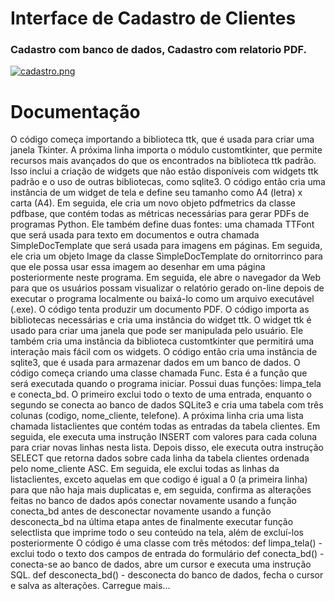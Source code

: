 # Interface de Cadastro de Clientes

### Cadastro com banco de dados, Cadastro com relatorio PDF.

[![cadastro.png](https://i.postimg.cc/4NvLXChC/cadastro.png)](https://postimg.cc/kB4Fypcw)


# Documentação

 O código começa importando a biblioteca ttk, que é usada para criar uma janela Tkinter.
 A próxima linha importa o módulo customtkinter, que permite recursos mais avançados do que os encontrados na biblioteca ttk padrão.
 Isso inclui a criação de widgets que não estão disponíveis com widgets ttk padrão e o uso de outras bibliotecas, como sqlite3.
 O código então cria uma instância de um widget de tela e define seu tamanho como A4 (letra) x carta (A4).
 Em seguida, ele cria um novo objeto pdfmetrics da classe pdfbase, que contém todas as métricas necessárias para gerar PDFs de programas Python.
 Ele também define duas fontes: uma chamada TTFont que será usada para texto em documentos e outra chamada SimpleDocTemplate que será usada para imagens em páginas.
 Em seguida, ele cria um objeto Image da classe SimpleDocTemplate do ornitorrinco para que ele possa usar essa imagem ao desenhar em uma página posteriormente neste programa.
 Em seguida, ele abre o navegador da Web para que os usuários possam visualizar o relatório gerado on-line depois de executar o programa localmente ou baixá-lo como um arquivo executável (.exe).
 O código tenta produzir um documento PDF.
 O código importa as bibliotecas necessárias e cria uma instância do widget ttk.
 O widget ttk é usado para criar uma janela que pode ser manipulada pelo usuário.
 Ele também cria uma instância da biblioteca customtkinter que permitirá uma interação mais fácil com os widgets.
 O código então cria uma instância de sqlite3, que é usada para armazenar dados em um banco de dados.
 O código começa criando uma classe chamada Func.
 Esta é a função que será executada quando o programa iniciar.
 Possui duas funções: limpa_tela e conecta_bd.
 O primeiro exclui todo o texto de uma entrada, enquanto o segundo se conecta ao banco de dados SQLite3 e cria uma tabela com três colunas (codigo, nome_cliente, telefone).
 A próxima linha cria uma lista chamada listaclientes que contém todas as entradas da tabela clientes.
 Em seguida, ele executa uma instrução INSERT com valores para cada coluna para criar novas linhas nesta lista.
 Depois disso, ele executa outra instrução SELECT que retorna dados sobre cada linha da tabela clientes ordenada pelo nome_cliente ASC.
 Em seguida, ele exclui todas as linhas da listaclientes, exceto aquelas em que codigo é igual a 0 (a primeira linha) para que não haja mais duplicatas e, em seguida, confirma as alterações feitas no banco de dados após conectar novamente usando a função conecta_bd antes de desconectar novamente usando a função desconecta_bd na última etapa antes de finalmente executar função selectlista que imprime todo o seu conteúdo na tela, além de excluí-los posteriormente
 O código é uma classe com três métodos: def limpa_tela() - exclui todo o texto dos campos de entrada do formulário def conecta_bd() - conecta-se ao banco de dados, abre um cursor e executa uma instrução SQL.
 def desconecta_bd() - desconecta do banco de dados, fecha o cursor e salva as alterações.
Carregue mais...
